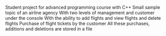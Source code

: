 Student project for advanced programming course with C++
Small sample topic of an airline agency
With two levels of management and customer under the console
With the ability to add flights and view flights and delete flights
Purchase of flight tickets by the customer
All these purchases, additions and deletions are stored in a file
